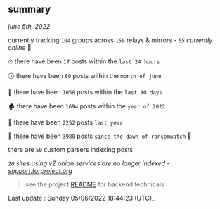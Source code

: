 
## summary
_june 5th, 2022_

currently tracking `104` groups across `150` relays & mirrors - _`55` currently online_ 📡

⏲ there have been `17` posts within the `last 24 hours`

🕓 there have been `60` posts within the `month of june`

📅 there have been `1058` posts within the `last 90 days`

🏚 there have been `1694` posts within the `year of 2022`

🚀 there have been `2252` posts `last year`

🦕 there have been `3980` posts `since the dawn of ransomwatch` 🐣

there are `50` custom parsers indexing posts

_`20` sites using v2 onion services are no longer indexed - [support.torproject.org](https://support.torproject.org/onionservices/v2-deprecation/)_

> see the project [README](https://github.com/jmousqueton/ransomwatch#readme) for backend technicals



Last update : Sunday 05/06/2022 18:44:23 (UTC)_

